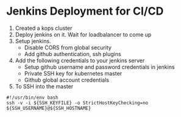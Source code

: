 # Jenkins Deployment for CI/CD

1. Created a kops cluster
2. Deploy jenkins on it. Wait for loadbalancer to come up
3. Setup jenkins. 
	- Disable CORS from global security 
	- Add github authentication, ssh plugins
4. Add the following credentials to your jenkins server
	- Setup github username and password credentials in jenkins
	- Private SSH key for kubernetes master
	- Github global account credentials
5. To SSH into the master
```
#!/usr/bin/env bash
ssh -v -i ${SSH_KEYFILE} -o StrictHostKeyChecking=no ${SSH_USERNAME}@${SSH_HOSTNAME}
```
